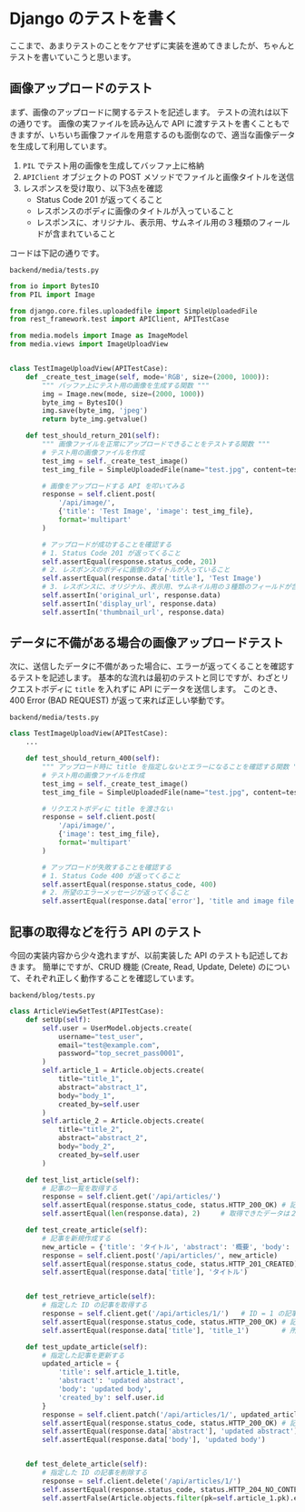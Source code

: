 # Django のテストを書く
ここまで、あまりテストのことをケアせずに実装を進めてきましたが、ちゃんとテストを書いていこうと思います。

## 画像アップロードのテスト
まず、画像のアップロードに関するテストを記述します。
テストの流れは以下の通りです。
画像の実ファイルを読み込んで API に渡すテストを書くこともできますが、いちいち画像ファイルを用意するのも面倒なので、適当な画像データを生成して利用しています。

1. ```PIL``` でテスト用の画像を生成してバッファ上に格納
2. ```APIClient``` オブジェクトの POST メソッドでファイルと画像タイトルを送信
3. レスポンスを受け取り、以下3点を確認
   - Status Code 201 が返ってくること
   - レスポンスのボディに画像のタイトルが入っていること
   - レスポンスに、オリジナル、表示用、サムネイル用の３種類のフィールドが含まれていること

コードは下記の通りです。

```backend/media/tests.py```
```python
from io import BytesIO
from PIL import Image

from django.core.files.uploadedfile import SimpleUploadedFile
from rest_framework.test import APIClient, APITestCase

from media.models import Image as ImageModel
from media.views import ImageUploadView


class TestImageUploadView(APITestCase):
    def _create_test_image(self, mode='RGB', size=(2000, 1000)):
        """ バッファ上にテスト用の画像を生成する関数 """
        img = Image.new(mode, size=(2000, 1000))
        byte_img = BytesIO()
        img.save(byte_img, 'jpeg')
        return byte_img.getvalue()

    def test_should_return_201(self):
        """ 画像ファイルを正常にアップロードできることをテストする関数 """
        # テスト用の画像ファイルを作成
        test_img = self._create_test_image()
        test_img_file = SimpleUploadedFile(name="test.jpg", content=test_img, content_type="image/jpeg")

        # 画像をアップロードする API を叩いてみる
        response = self.client.post(
            '/api/image/',
            {'title': 'Test Image', 'image': test_img_file},
            format='multipart'
        )

        # アップロードが成功することを確認する
        # 1. Status Code 201 が返ってくること
        self.assertEqual(response.status_code, 201)
        # 2. レスポンスのボディに画像のタイトルが入っていること
        self.assertEqual(response.data['title'], 'Test Image')
        # 3. レスポンスに、オリジナル、表示用、サムネイル用の３種類のフィールドが含まれていること
        self.assertIn('original_url', response.data)
        self.assertIn('display_url', response.data)
        self.assertIn('thumbnail_url', response.data)
```

## データに不備がある場合の画像アップロードテスト
次に、送信したデータに不備があった場合に、エラーが返ってくることを確認するテストを記述します。
基本的な流れは最初のテストと同じですが、わざとリクエストボディに ```title``` を入れずに API にデータを送信します。
このとき、400 Error (BAD REQUEST) が返って来れば正しい挙動です。

```backend/media/tests.py```
```python
class TestImageUploadView(APITestCase):
    ...

    def test_should_return_400(self):
        """ アップロード時に title を指定しないとエラーになることを確認する関数 """
        # テスト用の画像ファイルを作成
        test_img = self._create_test_image()
        test_img_file = SimpleUploadedFile(name="test.jpg", content=test_img, content_type="image/jpeg")

        # リクエストボディに title を渡さない
        response = self.client.post(
            '/api/image/',
            {'image': test_img_file},
            format='multipart'
        )

        # アップロードが失敗することを確認する
        # 1. Status Code 400 が返ってくること
        self.assertEqual(response.status_code, 400)
        # 2. 所望のエラーメッセージが返ってくること
        self.assertEqual(response.data['error'], 'title and image file are required')
```

## 記事の取得などを行う API のテスト
今回の実装内容から少々逸れますが、以前実装した API のテストも記述しておきます。
簡単にですが、CRUD 機能 (Create, Read, Update, Delete) のについて、それぞれ正しく動作することを確認しています。

```backend/blog/tests.py```
```python
class ArticleViewSetTest(APITestCase):
    def setUp(self):
        self.user = UserModel.objects.create(
            username="test_user",
            email="test@example.com",
            password="top_secret_pass0001",
        )
        self.article_1 = Article.objects.create(
            title="title_1",
            abstract="abstract_1",
            body="body_1",
            created_by=self.user
        )
        self.article_2 = Article.objects.create(
            title="title_2",
            abstract="abstract_2",
            body="body_2",
            created_by=self.user
        )

    def test_list_article(self):
        # 記事の一覧を取得する
        response = self.client.get('/api/articles/')
        self.assertEqual(response.status_code, status.HTTP_200_OK) # 記事の全件取得に成功すること
        self.assertEqual(len(response.data), 2)     # 取得できたデータは２件あること

    def test_create_article(self):
        # 記事を新規作成する
        new_article = {'title': 'タイトル', 'abstract': '概要', 'body': '本文', 'created_by': 1}
        response = self.client.post('/api/articles/', new_article)
        self.assertEqual(response.status_code, status.HTTP_201_CREATED) # 記事の作成に成功すること
        self.assertEqual(response.data['title'], 'タイトル')             # 作成した記事のタイトルが期待通りであること


    def test_retrieve_article(self):
        # 指定した ID の記事を取得する
        response = self.client.get('/api/articles/1/')   # ID = 1 の記事を取得する
        self.assertEqual(response.status_code, status.HTTP_200_OK) # 記事の詳細取得に成功すること
        self.assertEqual(response.data['title'], 'title_1')        # 所望の記事のタイトルが得られていること

    def test_update_article(self):
        # 指定した記事を更新する
        updated_article = {
            'title': self.article_1.title,
            'abstract': 'updated abstract',
            'body': 'updated body',
            'created_by': self.user.id
        }
        response = self.client.patch('/api/articles/1/', updated_article)
        self.assertEqual(response.status_code, status.HTTP_200_OK) # 記事の作成に成功すること
        self.assertEqual(response.data['abstract'], 'updated abstract') # 更新した記事の概要が期待通りであること
        self.assertEqual(response.data['body'], 'updated body')         # 更新した記事の本文が期待通りであること


    def test_delete_article(self):
        # 指定した ID の記事を削除する
        response = self.client.delete('/api/articles/1/')
        self.assertEqual(response.status_code, status.HTTP_204_NO_CONTENT)      # 削除が成功すること
        self.assertFalse(Article.objects.filter(pk=self.article_1.pk).exists()) # 指定した ID の記事が存在しないこと
```